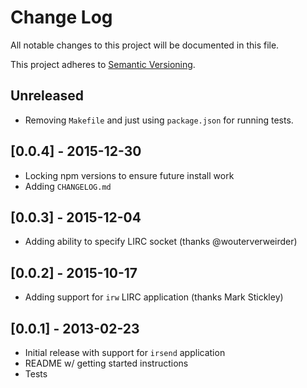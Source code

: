 # Change Log

All notable changes to this project will be documented in this file.

This project adheres to [Semantic Versioning](http://semver.org/).

## Unreleased

* Removing `Makefile` and just using `package.json` for running tests.

## [0.0.4] - 2015-12-30

* Locking npm versions to ensure future install work
* Adding `CHANGELOG.md`

## [0.0.3] - 2015-12-04

* Adding ability to specify LIRC socket (thanks @wouterverweirder)

## [0.0.2] - 2015-10-17

* Adding support for `irw` LIRC application (thanks Mark Stickley)

## [0.0.1] - 2013-02-23

* Initial release with support for `irsend` application
* README w/ getting started instructions
* Tests

